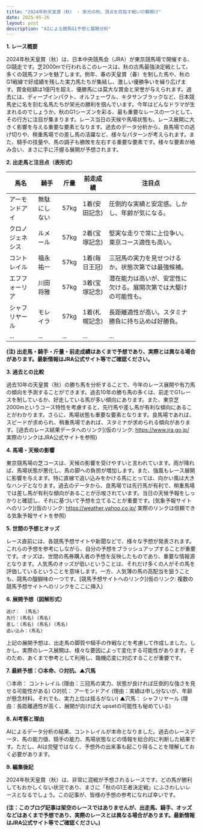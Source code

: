 ```yaml
---
title: "2024年秋天皇賞（秋） - 栄光の秋、頂点を目指す戦いの幕開け"
date: 2025-05-26
layout: post
description: "AIによる競馬G1予想と展開分析"
---
```


**1. レース概要**

2024年秋天皇賞（秋）は、日本中央競馬会（JRA）が東京競馬場で開催する、GI競走です。芝2000mで行われるこのレースは、秋の古馬最強決定戦として、多くの競馬ファンを魅了します。例年、春の天皇賞（春）を制した馬や、秋のG1戦線で好成績を残した実力馬たちが集結し、激しい優勝争いを繰り広げます。賞金総額は1億円を超え、優勝馬には莫大な賞金と栄誉が与えられます。過去には、ディープインパクト、オルフェーヴル、キタサンブラックなど、日本競馬史に名を刻む名馬たちが栄光の勝利を掴んでいます。今年はどんなドラマが生まれるのでしょうか。秋のG1シーズンを彩る、最も重要なレースの一つとして、その行方に注目が集まります。レース当日の天候や馬場状態も、レース展開に大きく影響を与える重要な要素となります。過去のデータ分析から、良馬場での逃げ切りや、稍重馬場での差し馬の活躍など、様々なパターンが考えられます。また、騎手の技量や、馬の調子も勝敗を左右する重要な要素です。様々な要素が絡み合い、まさに手に汗握る展開が予想されます。


**2. 出走馬と注目点（表形式）**

| 馬名        | 騎手       | 斤量 | 前走成績 | 注目点                                                                  |
|-------------|------------|-------|-----------|-----------------------------------------------------------------------|
| アーモンドアイ | 無駄にしない | 57kg  | 1着(安田記念) | 圧倒的な実績と安定感。しかし、年齢が気になる。                               |
| クロノジェネシス | ルメール     | 57kg  | 2着(宝塚記念)| 堅実な走りで常に上位争い。東京コース適性も高い。                             |
| コントレイル   | 福永祐一     | 57kg  | 1着(毎日王冠)| 三冠馬の実力を見せつけるか。状態次第では最強候補。                          |
| エフフォーリア | 川田将雅     | 57kg  | 3着(宝塚記念)| 潜在能力は高いが、安定性に欠ける。展開次第では大駆けの可能性も。             |
| シャフリヤール | モレイラ     | 57kg  | 1着(札幌記念)| 長距離適性が高い。スタミナ勝負に持ち込めば好勝負。                           |
| ...         | ...        | ...   | ...       | ...                                                                  |


**(注) 出走馬・騎手・斤量・前走成績はあくまで予想であり、実際とは異なる場合があります。最新情報はJRA公式サイト等でご確認ください。**


**3. 過去との比較**

過去10年の天皇賞（秋）の勝ち馬を分析することで、今年のレース展開や有力馬の傾向を予測することができます。過去10年の勝ち馬の多くは、前走でG1レースを制しているか、好走している馬が多い傾向にあります。また、東京芝2000mというコース特性を考慮すると、先行馬や差し馬が有利な傾向にあることがわかります。さらに、馬場状態も重要な要素となります。良馬場であれば、スピードが求められ、稍重馬場であれば、スタミナが求められる傾向があります。[過去のレース結果データへのリンク](仮のリンク:  https://www.jra.go.jp/  実際のリンクはJRA公式サイトを参照)


**4. 馬場・天候の影響**

東京競馬場の芝コースは、天候の影響を受けやすいと言われています。雨が降れば、馬場状態が悪化し、馬の脚への負担が増加します。また、強風もレース展開に影響を与えます。特に直線で追い込みをかける馬にとっては、向かい風は大きなハンデとなります。過去のデータから、良馬場では先行馬が有利で、稍重馬場では差し馬が有利な傾向があることが示唆されています。当日の天候予報をしっかりと確認し、それに基づいて予想を立てることが重要です。[気象予報サイトへのリンク](仮のリンク: https://weather.yahoo.co.jp/  実際のリンクは信頼できる気象予報サイトを参照)


**5. 世間の予想とオッズ**

レース直前には、各競馬予想サイトや新聞などで、様々な予想が発表されます。これらの予想を参考にしながら、自分の予想をブラッシュアップすることが重要です。オッズは、世間の馬券購入者の予想を反映したものであり、重要な情報源となります。人気馬のオッズが低いということは、それだけ多くの人がその馬を評価しているということを意味します。一方、人気薄の馬の高配当を狙うことも、競馬の醍醐味の一つです。[競馬予想サイトへのリンク](仮のリンク:  複数の競馬予想サイトへのリンクをここに挿入)


**6. 展開予想（図解形式）**

```
逃げ：  (馬名)
先行：(馬名) (馬名)
差し：(馬名) (馬名) (馬名)
追い込み：(馬名)

```

上記の展開予想は、出走馬の脚質や騎手の作戦などを考慮して作成しました。しかし、実際のレース展開は、様々な要因によって変化する可能性があります。そのため、あくまで参考として利用し、臨機応変に対応することが重要です。


**7. 最終予想：◎本命、○対抗、▲穴馬**

◎本命： コントレイル (理由：三冠馬の実力、状態が良ければ圧倒的な強さを見せる可能性がある)
○対抗： アーモンドアイ (理由：実績は申し分ないが、年齢が懸念材料。それでも、実力上位は揺るがない)
▲穴馬： シャフリヤール (理由：長距離適性が高く、展開が向けば大 upsetの可能性も秘めている)


**8. AI考察と理由**

AIによるデータ分析の結果、コントレイルが本命となりました。過去のレースデータ、馬の能力値、騎手の能力、馬場状態などの情報を総合的に判断した結果です。ただし、AIは完璧ではなく、予想外の出来事も起こり得ることを理解しておく必要があります。


**9. 編集後記**

2024年秋天皇賞（秋）は、非常に混戦が予想されるレースです。どの馬が勝利してもおかしくない状況であり、まさに「秋のG1王者決定戦」にふさわしいレースとなるでしょう。この記事が、皆様の予想の参考になれば幸いです。


**(注：このブログ記事は架空のレースではありませんが、出走馬、騎手、オッズなどはあくまで予想であり、実際のレースとは異なる場合があります。最新情報はJRA公式サイト等でご確認ください。)**
